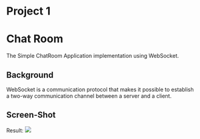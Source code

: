 # Project 1

# Chat Room
The Simple ChatRoom Application implementation using WebSocket.

## Background
WebSocket is a communication protocol that makes it possible to establish a two-way communication channel between a
server and a client.

## Screen-Shot
Result:
<img src="https://user-images.githubusercontent.com/24666180/62981826-4596dd00-be65-11e9-95d0-d74b8931e591.png"></img>
